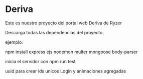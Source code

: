 # Deriva
Este es nuestro proyecto del portal web Deriva de Ryzer



Descarga todas las dependencias del proyecto.



ejemplo:


npm install express ejs nodemon multer mongoose body-parser

inicia el servidor con npm run test

uuid para crear ids unicos
Login y animaciones agregadas

